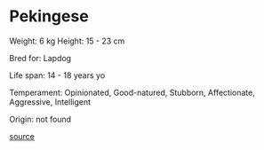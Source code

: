 # Pekingese

Weight: 6 kg
Height: 15 - 23 cm

Bred for: Lapdog

Life span: 14 - 18 years yo

Temperament: Opinionated, Good-natured, Stubborn, Affectionate, Aggressive, Intelligent

Origin: not found

[source](https://api.thedogapi.com/v1/breeds/183)
